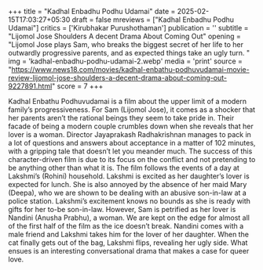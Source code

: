 +++
title = "Kadhal Enbadhu Podhu Udamai"
date = 2025-02-15T17:03:27+05:30
draft = false
mreviews = ["Kadhal Enbadhu Podhu Udamai"]
critics = ['Kirubhakar Purushothaman']
publication = ''
subtitle = "Lijomol Jose Shoulders A decent Drama About Coming Out"
opening = "Lijomol Jose plays Sam, who breaks the biggest secret of her life to her outwardly progressive parents, and as expected things take an ugly turn. "
img = 'kadhal-enbadhu-podhu-udamai-2.webp'
media = 'print'
source = "https://www.news18.com/movies/kadhal-enbathu-podhuvudamai-movie-review-lijomol-jose-shoulders-a-decent-drama-about-coming-out-9227891.html"
score = 7
+++

Kadhal Enbathu Podhuvudamai is a film about the upper limit of a modern family’s progressiveness. For Sam (Lijomol Jose), it comes as a shocker that her parents aren’t the rational beings they seem to take pride in. Their facade of being a modern couple crumbles down when she reveals that her lover is a woman. Director Jayaprakash Radhakrishnan manages to pack in a lot of questions and answers about acceptance in a matter of 102 minutes, with a gripping tale that doesn’t let you meander much. The success of this character-driven film is due to its focus on the conflict and not pretending to be anything other than what it is. The film follows the events of a day at Lakshmi’s (Rohini) household. Lakshmi is excited as her daughter’s lover is expected for lunch. She is also annoyed by the absence of her maid Mary (Deepa), who we are shown to be dealing with an abusive son-in-law at a police station. Lakshmi’s excitement knows no bounds as she is ready with gifts for her to-be son-in-law. However, Sam is petrified as her lover is Nandini (Anusha Prabhu), a woman. We are kept on the edge for almost all of the first half of the film as the ice doesn’t break. Nandini comes with a male friend and Lakshmi takes him for the lover of her daughter. When the cat finally gets out of the bag, Lakshmi flips, revealing her ugly side. What ensues is an interesting conversational drama that makes a case for queer love.
